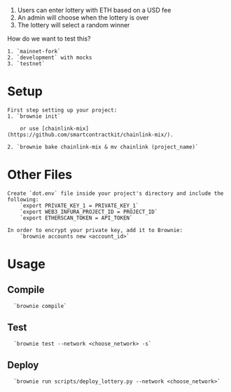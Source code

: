 1. Users can enter lottery with ETH based on a USD fee
2. An admin will choose when the lottery is over
3. The lottery will select a random winner 

How do we want to test this?

    1. `mainnet-fork`
    2. `development` with mocks 
    3. `testnet`
# Setup
    First step setting up your project: 
    1. `brownie init`
           
        or use [chainlink-mix](https://github.com/smartcontractkit/chainlink-mix/).
       
    2. `brownie bake chainlink-mix & mv chainlink (project_name)`

# Other Files
    Create `dot.env` file inside your project's directory and include the following:
        `export PRIVATE_KEY_1 = PRIVATE_KEY_1`
        `export WEB3_INFURA_PROJECT_ID = PROJECT_ID`
        `export ETHERSCAN_TOKEN = API_TOKEN`
    
    In order to encrypt your private key, add it to Brownie:
        `brownie accounts new <account_id>`

# Usage

   ## Compile
      `brownie compile`
    
   ## Test
      `brownie test --network <choose_network> -s`
    
   ## Deploy
      `brownie run scripts/deploy_lottery.py --network <choose_network>`
